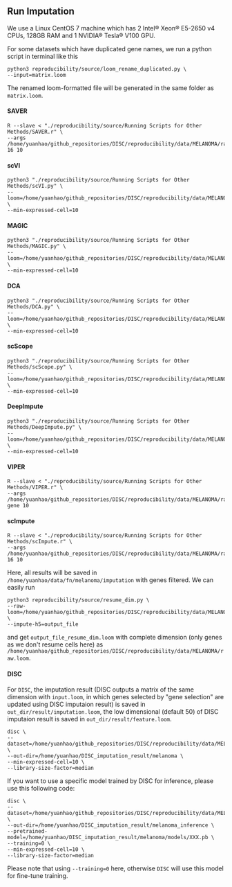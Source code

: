 ## Run Imputation
We use a Linux CentOS 7 machine which has 2 Intel® Xeon® E5-2650 v4 CPUs, 128GB RAM and 1 NVIDIA® Tesla® V100 GPU.

For some datasets which have duplicated gene names, we run a python script in terminal like this 
    
    python3 reproducibility/source/loom_rename_duplicated.py \
    --input=matrix.loom

The renamed loom-formatted file will be generated in the same folder as `matrix.loom`.
#### SAVER
    R --slave < "./reproducibility/source/Running Scripts for Other Methods/SAVER.r" \
    --args /home/yuanhao/github_repositories/DISC/reproducibility/data/MELANOMA/raw.loom 16 10
#### scVI
    python3 "./reproducibility/source/Running Scripts for Other Methods/scVI.py" \
    --loom=/home/yuanhao/github_repositories/DISC/reproducibility/data/MELANOMA/raw.loom \
    --min-expressed-cell=10
#### MAGIC
    python3 "./reproducibility/source/Running Scripts for Other Methods/MAGIC.py" \
    --loom=/home/yuanhao/github_repositories/DISC/reproducibility/data/MELANOMA/raw.loom \
    --min-expressed-cell=10
#### DCA
    python3 "./reproducibility/source/Running Scripts for Other Methods/DCA.py" \
    --loom=/home/yuanhao/github_repositories/DISC/reproducibility/data/MELANOMA/raw.loom \
    --min-expressed-cell=10
#### scScope
    python3 "./reproducibility/source/Running Scripts for Other Methods/scScope.py" \
    --loom=/home/yuanhao/github_repositories/DISC/reproducibility/data/MELANOMA/raw.loom \
    --min-expressed-cell=10
#### DeepImpute
    python3 "./reproducibility/source/Running Scripts for Other Methods/DeepImpute.py" \
    --loom=/home/yuanhao/github_repositories/DISC/reproducibility/data/MELANOMA/raw.loom \
    --min-expressed-cell=10
#### VIPER
    R --slave < "./reproducibility/source/Running Scripts for Other Methods/VIPER.r" \
    --args /home/yuanhao/github_repositories/DISC/reproducibility/data/MELANOMA/raw.loom gene 10
#### scImpute
    R --slave < "./reproducibility/source/Running Scripts for Other Methods/scImpute.r" \
    --args /home/yuanhao/github_repositories/DISC/reproducibility/data/MELANOMA/raw.loom 16 10
    
Here, all results will be saved in `/home/yuanhao/data/fn/melanoma/imputation` with genes filtered.
We can easily run

    python3 reproducibility/source/resume_dim.py \
    --raw-loom=/home/yuanhao/github_repositories/DISC/reproducibility/data/MELANOMA/raw.loom \
    --impute-h5=output_file
and get `output_file_resume_dim.loom` with complete dimension (only genes as we don't resume cells here) as `/home/yuanhao/github_repositories/DISC/reproducibility/data/MELANOMA/raw.loom`.

#### DISC
For `DISC`, the imputation result (DISC outputs a matrix of the same dimension with `input.loom`, in which genes selected by "gene selection" are updated using DISC imputaion result) is saved in `out_dir/result/imputation.loom`, the low dimensional (default 50) of  DISC imputaion result is saved in `out_dir/result/feature.loom`. 

    disc \
    --dataset=/home/yuanhao/github_repositories/DISC/reproducibility/data/MELANOMA/raw.loom \
    --out-dir=/home/yuanhao/DISC_imputation_result/melanoma \
    --min-expressed-cell=10 \
    --library-size-factor=median

If you want to use a specific model trained by DISC for inference, please use this following code:

    disc \
    --dataset=/home/yuanhao/github_repositories/DISC/reproducibility/data/MELANOMA/raw.loom \
    --out-dir=/home/yuanhao/DISC_imputation_result/melanoma_inference \
    --pretrained-model=/home/yuanhao/DISC_imputation_result/melanoma/models/XXX.pb \
    --training=0 \
    --min-expressed-cell=10 \
    --library-size-factor=median

Please note that using `--training=0` here, otherwise `DISC` will use this model for fine-tune training. 

